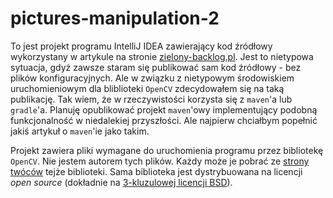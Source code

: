 # pictures-manipulation-2

To jest projekt programu IntelliJ IDEA zawierający kod źródłowy wykorzystany w artykule na stronie [zielony-backlog.pl](https://zielony-backlog.pl/blog/2020/09/16/programistyczne-tworzenie-plikow-wideo/). Jest to nietypowa sytuacja, gdyż zawsze staram się publikować sam kod źródłowy - bez plików konfiguracyjnych. Ale w związku z nietypowym środowiskiem uruchomieniowym dla bliblioteki `OpenCV` zdecydowałem się na taką publikację. Tak wiem, że w rzeczywistości korzysta się z `maven`'a lub `gradle`'a. Planuję opublikować projekt `maven`'owy implementujący podobną funkcjonalność w niedalekiej przyszłości. Ale najpierw chciałbym popełnić jakiś artykuł o `maven`'ie jako takim.

Projekt zawiera pliki wymagane do uruchomienia programu przez bibliotekę `OpenCV`. Nie jestem autorem tych plików. Każdy może je pobrać ze [strony twóców](https://opencv.org/releases/) tejże biblioteki. Sama biblioteka jest dystrybuowana na licencji _open source_ (dokładnie na [3-kluzulowej licencji BSD](https://pl.wikipedia.org/wiki/Licencje_BSD#Klauzula_og%C5%82oszeniowa,_3-klauzulowa_licencja_BSD)).


